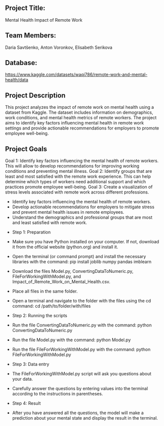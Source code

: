 ## Project Title: 
Mental Health Impact of Remote Work
## Team Members: 
Daria Savtšenko, Anton Voronkov, Elisabeth Serikova
## Database:
https://www.kaggle.com/datasets/waqi786/remote-work-and-mental-health/data
## Project Description
This project analyzes the impact of remote work on mental health using a dataset from Kaggle. The dataset includes information on demographics, work conditions, and mental health metrics of remote workers. The project aims to identify key factors influencing mental health in remote work settings and provide actionable recommendations for employers to promote employee well-being.

## Project Goals
Goal 1: Identify key factors influencing the mental health of remote workers.
This will allow to develop recommendations for improving working conditions and preventing mental illness.
Goal 2: Identify groups that are least and most satisfied with the remote work experience.
This can help determine which types of workers need additional support and which practices promote employee well-being.
Goal 3: Create a visualization of stress levels associated with remote work across different professions.
* Identify key factors influencing the mental health of remote workers.
* Develop actionable recommendations for employers to mitigate stress and prevent mental health issues in remote employees.
* Understand the demographics and professional groups that are most and least satisfied with remote work.


- Step 1: Preparation

- Make sure you have Python installed on your computer. If not, download it from the official website (python.org) and install it.
- Open the terminal (or command prompt) and install the necessary libraries with the command:
  pip install joblib numpy pandas imblearn

- Download the files Model.py, ConvertingDataToNumeric.py, FileForWorkingWithModel.py, and Impact_of_Remote_Work_on_Mental_Health.csv.
- Place all files in the same folder.
- Open a terminal and navigate to the folder with the files using the cd command:
  cd /path/to/folder/with/files

- Step 2: Running the scripts

- Run the file ConvertingDataToNumeric.py with the command:
  python ConvertingDataToNumeric.py

- Run the file Model.py with the command:
  python Model.py

- Run the file FileForWorkingWithModel.py with the command:
  python FileForWorkingWithModel.py

- Step 3: Data entry

- The FileForWorkingWithModel.py script will ask you questions about your data.
- Carefully answer the questions by entering values into the terminal according to the instructions in parentheses.
- Step 4: Result

- After you have answered all the questions, the model will make a prediction about your mental state and display the result in the terminal.
